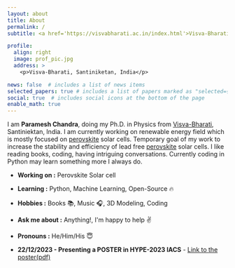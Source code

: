 ```yaml
---
layout: about
title: About
permalink: /
subtitle: <a href='https://visvabharati.ac.in/index.html'>Visva-Bharati</a>. Santiniketan

profile:
  align: right
  image: prof_pic.jpg
  address: >
    <p>Visva-Bharati, Santiniketan, India</p>

news: false  # includes a list of news items
selected_papers: true # includes a list of papers marked as "selected={true}"
social: true  # includes social icons at the bottom of the page
enable_math: true
---
```


I am **Paramesh Chandra**, doing my Ph.D. in Physics from [Visva-Bharati](https://visvabharati.ac.in/), Santiniektan, India. I am currently working on renewable energy field which is mostly focused on [perovskite](https://en.wikipedia.org/wiki/Perovskite) solar cells. Temporary goal of my work to increase the stability and efficiency of lead free [perovskite](https://en.wikipedia.org/wiki/Perovskite) solar cells. I like reading books, coding, having intriguing conversations. Currently coding in Python may learn something more I always do.

-  **Working on :**  Perovskite Solar cell 
-  **Learning :** Python, Machine Learning, Open-Source :fire:	
-  **Hobbies :** Books :books:, Music :headphones:,  3D Modeling, Coding
-  **Ask me about :** Anything!, I'm happy to help :v:
-  **Pronouns :** He/Him/His :innocent:

- **22/12/2023 - Presenting a POSTER in HYPE-2023 IACS** - [Link to the poster(pdf)](../../../assets/pdf/poster-final.pdf)